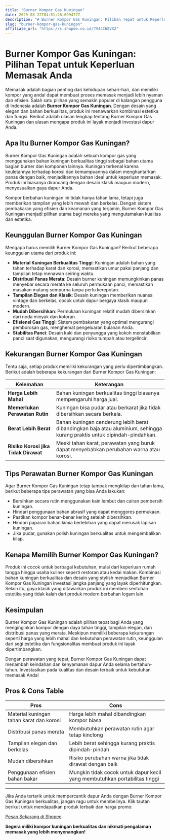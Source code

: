 ```yaml
---
title: "Burner Kompor Gas Kuningan"
date: 2025-08-22T04:51:26.699477Z
description: "# Burner Kompor Gas Kuningan: Pilihan Tepat untuk Keperluan Memasak Anda..."
slug: "burner-kompor-gas-kuningan"
affiliate_url: "https://s.shopee.co.id/7V44C68VX2"
---
```

# Burner Kompor Gas Kuningan: Pilihan Tepat untuk Keperluan Memasak Anda

Memasak adalah bagian penting dari kehidupan sehari-hari, dan memiliki kompor yang andal dapat membuat proses memasak menjadi lebih nyaman dan efisien. Salah satu pilihan yang semakin populer di kalangan pengguna di Indonesia adalah **Burner Kompor Gas Kuningan**. Dengan desain yang elegan dan bahan berkualitas, produk ini menawarkan kombinasi estetika dan fungsi. Berikut adalah ulasan lengkap tentang Burner Kompor Gas Kuningan dan alasan mengapa produk ini layak menjadi investasi dapur Anda.

## Apa Itu Burner Kompor Gas Kuningan?

Burner Kompor Gas Kuningan adalah sebuah kompor gas yang menggunakan bahan kuningan berkualitas tinggi sebagai bahan utama bagian burner dan komponen lainnya. Kuningan terkenal karena keuletannya terhadap korosi dan kemampuannya dalam menghantarkan panas dengan baik, menjadikannya bahan ideal untuk keperluan memasak. Produk ini biasanya dirancang dengan desain klasik maupun modern, menyesuaikan gaya dapur Anda.

Kompor berbahan kuningan ini tidak hanya tahan lama, tetapi juga memberikan tampilan yang lebih mewah dan berkelas. Dengan sistem pembakaran yang efisien dan keamanan yang terjamin, Burner Kompor Gas Kuningan menjadi pilihan utama bagi mereka yang mengutamakan kualitas dan estetika.

## Keunggulan Burner Kompor Gas Kuningan

Mengapa harus memilih Burner Kompor Gas Kuningan? Berikut beberapa keunggulan utama dari produk ini:

- **Material Kuningan Berkualitas Tinggi**: Kuningan adalah bahan yang tahan terhadap karat dan korosi, memastikan umur pakai panjang dan tampilan tetap menawan seiring waktu.
- **Distribusi Panas Merata**: Desain burner kuningan memungkinkan panas menyebar secara merata ke seluruh permukaan panci, memastikan masakan matang sempurna tanpa perlu kerepotan.
- **Tampilan Elegan dan Klasik**: Desain kuningan memberikan nuansa vintage dan berkelas, cocok untuk dapur bergaya klasik maupun modern.
- **Mudah Dibersihkan**: Permukaan kuningan relatif mudah dibersihkan dari noda minyak dan kotoran.
- **Efisiensi Gas Tinggi**: Sistem pembakaran yang optimal mengurangi pemborosan gas, menghemat pengeluaran bulanan Anda.
- **Stabilitas Panci**: Desain kaki dan penyangga yang kokoh menstabilkan panci saat digunakan, mengurangi risiko tumpah atau tergelincir.

## Kekurangan Burner Kompor Gas Kuningan

Tentu saja, setiap produk memiliki kekurangan yang perlu dipertimbangkan. Berikut adalah beberapa kekurangan dari Burner Kompor Gas Kuningan:

| **Kelemahan** | **Keterangan** |
|----------------|----------------|
| **Harga Lebih Mahal** | Bahan kuningan berkualitas tinggi biasanya mempengaruhi harga jual. |
| **Memerlukan Perawatan Rutin** | Kuningan bisa pudar atau berkarat jika tidak dibersihkan secara berkala. |
| **Berat Lebih Berat** | Bahan kuningan cenderung lebih berat dibandingkan baja atau aluminium, sehingga kurang praktis untuk dipindah-pindahkan. |
| **Risiko Korosi jika Tidak Dirawat** | Meski tahan karat, perawatan yang buruk dapat menyebabkan perubahan warna atau korosi. |

## Tips Perawatan Burner Kompor Gas Kuningan

Agar Burner Kompor Gas Kuningan tetap tampak mengkilap dan tahan lama, berikut beberapa tips perawatan yang bisa Anda lakukan:

- Bersihkan secara rutin menggunakan kain lembut dan cairan pembersih kuningan.
- Hindari penggunaan bahan abrasif yang dapat menggores permukaan.
- Pastikan kompor benar-benar kering setelah dibersihkan.
- Hindari paparan bahan kimia berlebihan yang dapat merusak lapisan kuningan.
- Jika pudar, gunakan polish kuningan berkualitas untuk mengembalikan kilap.

## Kenapa Memilih Burner Kompor Gas Kuningan?

Produk ini cocok untuk berbagai kebutuhan, mulai dari keperluan rumah tangga hingga usaha kuliner seperti restoran atau kedai makan. Kombinasi bahan kuningan berkualitas dan desain yang stylish menjadikan Burner Kompor Gas Kuningan investasi jangka panjang yang layak diperhitungkan. Selain itu, gaya klasik yang ditawarkan produk ini memberi sentuhan estetika yang tidak kalah dari produk modern berbahan logam lain.

## Kesimpulan

Burner Kompor Gas Kuningan adalah pilihan tepat bagi Anda yang menginginkan kompor dengan daya tahan tinggi, tampilan elegan, dan distribusi panas yang merata. Meskipun memiliki beberapa kekurangan seperti harga yang lebih mahal dan kebutuhan perawatan rutin, keunggulan dari segi estetika dan fungsionalitas membuat produk ini layak dipertimbangkan.

Dengan perawatan yang tepat, Burner Kompor Gas Kuningan dapat menambah keindahan dan kenyamanan dapur Anda selama bertahun-tahun. Investasikan pada kualitas dan desain terbaik untuk kebutuhan memasak Anda!

## Pros & Cons Table

| **Pros** | **Cons** |
|------------|------------|
| Material kuningan tahan karat dan korosi | Harga lebih mahal dibandingkan kompor biasa |
| Distribusi panas merata | Membutuhkan perawatan rutin agar tetap kinclong |
| Tampilan elegan dan berkelas | Lebih berat sehingga kurang praktis dipindah-pindah |
| Mudah dibersihkan | Risiko perubahan warna jika tidak dirawat dengan baik |
| Penggunaan efisien bahan bakar | Mungkin tidak cocok untuk dapur kecil yang membutuhkan portabilitas tinggi |

---

Jika Anda tertarik untuk mempercantik dapur Anda dengan Burner Kompor Gas Kuningan berkualitas, jangan ragu untuk membelinya. Klik tautan berikut untuk mendapatkan produk terbaik dan harga promo:  

[Pesan Sekarang di Shopee](https://s.shopee.co.id/7V44C68VX2)

**Segera miliki kompor kuningan berkualitas dan nikmati pengalaman memasak yang lebih menyenangkan!**